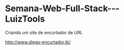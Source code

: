 # Semana-Web-Full-Stack---LuizTools
Criando um site de encurtador de URL

http://www.diego-encurtador.tk/
